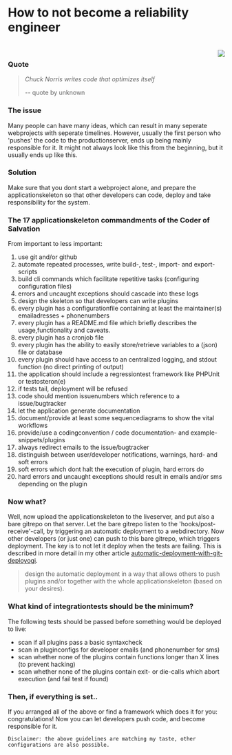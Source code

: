 How to not become a reliability engineer
========================================

<br>
<img align="right" src="/data/upload/images/comic/out/comic_userfoo.jpg"/>

### Quote ###

> *Chuck Norris writes code that optimizes itself*
>
> -- quote by unknown

### The issue ###

Many people can have many ideas, which can result in many seperate webprojects with seperate timelines.
However, usually the first person who 'pushes' the code to the productionserver, ends up being mainly responsible for it. It might not always look like this from the beginning, but it usually ends up like this.

### Solution ###

Make sure that you dont start a webproject alone, and prepare the applicationskeleton so that 
other developers can code, deploy and take responsibility for the system.

### The 17 applicationskeleton commandments of the Coder of Salvation ###

From important to less important:

  1. use git and/or github
  1. automate repeated processes, write build-, test-, import- and export-scripts
  1. build cli commands which facilitate repetitive tasks (configuring configuration files)
  1. errors and uncaught exceptions should cascade into these logs
  1. design the skeleton so that developers can write plugins
  1. every plugin has a configurationfile containing at least the maintainer(s) emailadresses + phonenumbers 
  1. every plugin has a README.md file which briefly describes the usage,functionality and caveats.
  1. every plugin has a cronjob file
  1. every plugin has the ability to easily store/retrieve variables to a (json) file or database
  1. every plugin should have access to an centralized logging, and stdout function (no direct printing of output)
  1. the application should include a regressiontest framework like PHPUnit or testosteron(e) 
  1. if tests tail, deployment will be refused
  1. code should mention issuenumbers which reference to a issue/bugtracker
  1. let the application generate documentation
  1. document/provide at least some sequencediagrams to show the vital workflows
  1. provide/use a codingconvention / code documentation- and example- snippets/plugins
  1. always redirect emails to the issue/bugtracker
  1. distinguish between user/developer notifications, warnings, hard- and soft errors
  1. soft errors which dont halt the execution of plugin, hard errors do
  1. hard errors and uncaught exceptions should result in emails and/or sms depending on the plugin

### Now what? ###

Well, now upload the applicationskeleton to the liveserver, and put also a bare gitrepo on that server.
Let the bare gitrepo listen to the 'hooks/post-receive'-call, by triggering an automatic deployment to a webdirectory.
Now other developers (or just one) can push to this bare gitrepo, which triggers deployment.
The key is to not let it deploy when the tests are failing.
This is described in more detail in my other article [automatic-deployment-with-git-deployogi](/blog/automatic-deployment-with-git-and-deployogi-scripts).

> design the automatic deployment in a way that allows others to push plugins and/or together
> with the whole applicationskeleton (based on your desires).

### What kind of integrationtests should be the minimum? ###

The following tests should be passed before something would be deployed to live:

  * scan if all plugins pass a basic syntaxcheck
  * scan in pluginconfigs for developer emails (and phonenumber for sms)
  * scan whether none of the plugins contain functions longer than X lines (to prevent hacking)
  * scan whether none of the plugins contain exit- or die-calls which abort execution (and fail test if found)


### Then, if everything is set.. ###  

If you arranged all of the above or find a framework which does it for you: congratulations!
Now you can let developers push code, and become responsible for it.

`Disclaimer: the above guidelines are matching my taste, other configurations are also possible.` 

